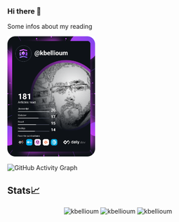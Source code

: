### Hi there 👋

Some infos about my reading


<a href="https://app.daily.dev/kbellioum"><img src="https://github.com/kbellioum/kbellioum/blob/main/devcard.svg" width="200" alt="Karim Bellioum's Dev Card"/></a>



![GitHub Activity Graph](https://activity-graph.herokuapp.com/graph?username=kbellioum&theme=dracula&hide_border=true)

## Stats📈

<p align="center">
<img width="40%" src="https://github-readme-stats.vercel.app/api/top-langs?username=kbellioum&show_icons=true&theme=dracula&title_color=ff8000&text_color=ffffff&bg_color=6a6a6a&locale=en&layout=compact&hide_border=true" alt="kbellioum" /> 
<img width="48%" src="https://github-readme-stats.vercel.app/api?username=kbellioum&show_icons=true&theme=dracula&title_color=ff8000&text_color=ffffff&bg_color=6a6a6a&locale=en&hide_border=true" alt="kbellioum" />
<img width="48%" src="https://github-readme-streak-stats.herokuapp.com/?user=kbellioum&theme=highcontrast&hide_border=true" alt="kbellioum" />
</p>
<!--
**kbellioum/kbellioum** is a ✨ _special_ ✨ repository because its `README.md` (this file) appears on your GitHub profile.

Here are some ideas to get you started:

- 🔭 I’m currently working on ...
- 🌱 I’m currently learning ...
- 👯 I’m looking to collaborate on ...
- 🤔 I’m looking for help with ...
- 💬 Ask me about ...
- 📫 How to reach me: ...
- 😄 Pronouns: ...
- ⚡ Fun fact: ...
-->
